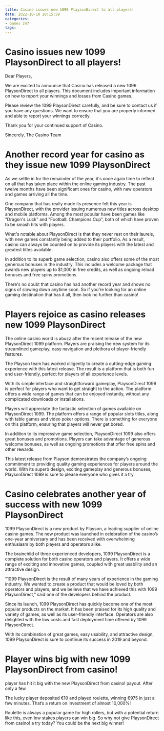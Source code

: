 ```yaml
---
title: Casino issues new 1099 PlaysonDirect to all players!
date: 2022-10-10 20:15:58
categories:
- Games 247
tags:
---
```



#  Casino issues new 1099 PlaysonDirect to all players!

Dear Players,

We are excited to announce that Casino has released a new 1099 PlaysonDirect to all players. This document includes important information on how to report your winnings and losses from Casino games.

Please review the 1099 PlaysonDirect carefully, and be sure to contact us if you have any questions. We want to ensure that you are properly informed and able to report your winnings correctly.

Thank you for your continued support of Casino.

Sincerely,
The Casino Team

#  Another record year for casino as they issue new 1099 PlaysonDirect

As we settle in for the remainder of the year, it's once again time to reflect on all that has taken place within the online gaming industry. The past twelve months have been significant ones for casino, with new operators and games arriving all the time.

One company that has really made its presence felt this year is PlaysonDirect, with the provider issuing numerous new titles across desktop and mobile platforms. Among the most popular have been games like "Dragon's Luck" and "Football: Champions Cup", both of which have proven to be smash hits with players.

What's notable about PlaysonDirect is that they never rest on their laurels, with new games constantly being added to their portfolio. As a result, casino can always be counted on to provide its players with the latest and greatest titles available.

In addition to its superb game selection, casino also offers some of the most generous bonuses in the industry. This includes a welcome package that awards new players up to $1,000 in free credits, as well as ongoing reload bonuses and free spins promotions.

There's no doubt that casino has had another record year and shows no signs of slowing down anytime soon. So if you're looking for an online gaming destination that has it all, then look no further than casino!

#  Players rejoice as casino releases new 1099 PlaysonDirect

The online casino world is abuzz after the recent release of the new PlaysonDirect 1099 platform. Players are praising the new system for its streamlined gameplay, easy navigation and plethora of player-friendly features.

The Playson team has worked diligently to create a cutting-edge gaming experience with this latest release. The result is a platform that is both fun and user-friendly, perfect for players of all experience levels.

With its simple interface and straightforward gameplay, PlaysonDirect 1099 is perfect for players who want to get straight to the action. The platform offers a wide range of games that can be enjoyed instantly, without any complicated downloads or installations.

Players will appreciate the fantastic selection of games available on PlaysonDirect 1099. The platform offers a range of popular slots titles, along with table games and video poker options. There is something for everyone on this platform, ensuring that players will never get bored.

In addition to its impressive game selection, PlaysonDirect 1099 also offers great bonuses and promotions. Players can take advantage of generous welcome bonuses, as well as ongoing promotions that offer free spins and other rewards.

This latest release from Playson demonstrates the company’s ongoing commitment to providing quality gaming experiences for players around the world. With its superb design, exciting gameplay and generous bonuses, PlaysonDirect 1099 is sure to please everyone who gives it a try.

#  Casino celebrates another year of success with new 1099 PlaysonDirect

1099 PlaysonDirect is a new product by Playson, a leading supplier of online casino games. The new product was launched in celebration of the casino’s one-year anniversary and has been received with overwhelming enthusiasm by both players and operators alike.

The brainchild of three experienced developers, 1099 PlaysonDirect is a complete solution for both casino operators and players. It offers a wide range of exciting and innovative games, coupled with great usability and an attractive design.

“1099 PlaysonDirect is the result of many years of experience in the gaming industry. We wanted to create a product that would be loved by both operators and players, and we believe that we have achieved this with 1099 PlaysonDirect,” said one of the developers behind the product.

Since its launch, 1099 PlaysonDirect has quickly become one of the most popular products on the market. It has been praised for its high quality and variety of games, as well as its user-friendly interface. Operators are also delighted with the low costs and fast deployment time offered by 1099 PlaysonDirect.

With its combination of great games, easy usability, and attractive design, 1099 PlaysonDirect is sure to continue its success in 2019 and beyond.

#  Player wins big with new 1099 PlaysonDirect from casino!

 player has hit it big with the new PlaysonDirect from casino! payout. After only a few

The lucky player deposited €10 and played roulette, winning €975 in just a few minutes. That’s a return on investment of almost 10,000%!

Roulette is always a popular game for high rollers, but with a potential return like this, even low stakes players can win big. So why not give PlaysonDirect from casino! a try today? You could be the next big winner!
